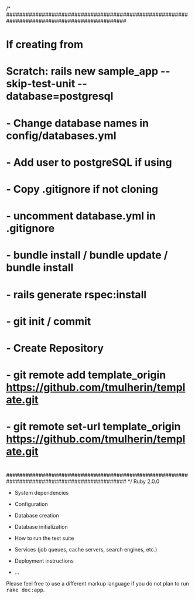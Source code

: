 /*
#############################################################################################
#  
#  If creating from
#     Scratch: rails new sample_app --skip-test-unit --database=postgresql
#
#
#        - Change database names in config/databases.yml
#        - Add user to postgreSQL if using
#        - Copy .gitignore if not cloning
#        - uncomment database.yml in .gitignore
#        - bundle install / bundle update / bundle install
#        - rails generate rspec:install
#        - git init / commit
#        - Create Repository
#        - git remote add template_origin https://github.com/tmulherin/template.git
#        - git remote set-url template_origin https://github.com/tmulherin/template.git
#  
#############################################################################################
*/
Ruby 2.0.0

* System dependencies

* Configuration

* Database creation

* Database initialization

* How to run the test suite

* Services (job queues, cache servers, search engines, etc.)

* Deployment instructions

* ...


Please feel free to use a different markup language if you do not plan to run
<tt>rake doc:app</tt>.
